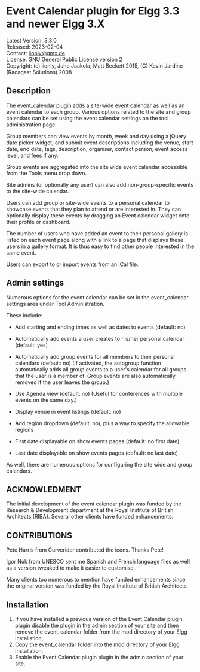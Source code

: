 Event Calendar plugin for Elgg 3.3 and newer Elgg 3.X
=====================================================

Latest Version: 3.3.0  
Released: 2023-02-04  
Contact: iionly@gmx.de  
License: GNU General Public License version 2  
Copyright: (c) iionly, Juho Jaakola, Matt Beckett 2015, (C) Kevin Jardine (Radagast Solutions) 2008


Description
-----------

The event_calendar plugin adds a site-wide event calendar as well as an event calendar to each group. Various options related to the site and group calendars can be set using the event calendar settings on the tool administration page.

Group members can view events by month, week and day using a jQuery date picker widget, and submit event descriptions including the venue, start date, end date, tags, description, organiser, contact person, event access level, and fees if any.

Group events are aggregated into the site wide event calendar accessible from the Tools menu drop down.

Site admins (or optionally any user) can also add non-group-specific events to the site-wide calendar.

Users can add group or site-wide events to a personal calendar to showcase events that they plan to attend or are interested in. They can optionally display these events by dragging an Event calendar widget onto their profile or dashboard.

The number of users who have added an event to their personal gallery is listed on each event page along with a link to a page that displays these users in a gallery format. It is thus easy to find other people interested in the same event.

Users can export to or import events from an iCal file.


Admin settings
--------------

Numerous options for the event calendar can be set in the event_calendar settings area under Tool Administration.

These include:

* Add starting and ending times as well as dates to events (default: no)

* Automatically add events a user creates to his/her personal calendar (default: yes)

* Automatically add group events for all members to their personal calendars (default: no) (If activated, the autogroup function automatically adds all group events to a user's calendar for all groups that the user is a member of. Group events are also automatically removed if the user leaves the group.)

* Use Agenda view (default: no) (Useful for conferences with multiple events on the same day.)

* Display venue in event listings (default: no)

* Add region dropdown (default: no), plus a way to specify the allowable regions

* First date displayable on show events pages (default: no first date)

* Last date displayable on show events pages (default: no last date)

As well, there are numerous options for configuring the site wide and group calendars.


ACKNOWLEDMENT
-------------

The initial development of the event calendar plugin was funded by the Research & Development department at the Royal Institute of British Architects (RIBA). Several other clients have funded enhancements.


CONTRIBUTIONS
-------------

Pete Harris from Curverider contributed the icons. Thanks Pete!

Igor Nuk from UNESCO sent me Spanish and French language files as well as a version tweaked to make it easier to customise.

Many clients too numerous to mention have funded enhancements since the original version was funded by the Royal Institute of British Architects.


Installation
------------

1. If you have installed a previous version of the Event Calendar plugin plugin disable the plugin in the admin section of your site and then remove the event_calendar folder from the mod directory of your Elgg installation,
2. Copy the event_calendar folder into the mod directory of your Elgg installation,
3. Enable the Event Calendar plugin plugin in the admin section of your site.
